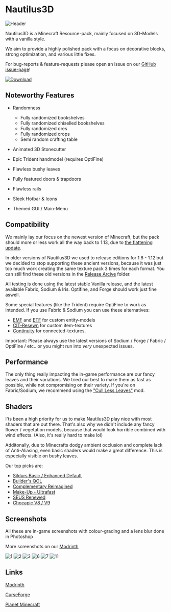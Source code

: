 # Nautilus3D

![Header](https://github.com/FabianMPunkt/Nautilus3D/assets/78741736/fab6db0b-e81f-45dd-ab8a-86c0cbf473c9)

Nautilus3D is a Minecraft Resource-pack, mainly focused on 3D-Models with a vanilla style.

We aim to provide a highly polished pack with a focus on decorative blocks, strong optimization, and various little fixes.

For bug-reports & feature-requests please open an issue on our [GitHub issue-page](https://github.com/FabianMPunkt/Nautilus3D/issues/new/choose "GitHub issue-page")!

[![Download](https://raw.githubusercontent.com/Prospector/badges/master/modrinth-badge-72h-padded.png)](https://modrinth.com/resourcepack/nautilus3d/versions)

## Noteworthy Features

- Randomness
  - Fully randomized bookshelves
  - Fully randomized chiselled bookshelves
  - Fully randomized ores
  - Fully randomized crops
  - Semi random crafting table

- Animated 3D Stonecutter
- Epic Trident handmodel (requires OptiFine)
- Flawless bushy leaves
- Fully featured doors & trapdoors
- Flawless rails
- Sleek Hotbar & Icons
- Themed GUI / Main-Menu


## Compatibility
We mainly lay our focus on the newest version of Minecraft, but the pack should more or less work all the way back to 1.13, due to [the flattening update](https://minecraft.fandom.com/wiki/Java_Edition_1.13/Flattening).

In older versions of Nautilus3D we used to release editions for 1.8 - 1.12 but we decided to stop supporting these ancient versions, because it was just too much work creating the same texture pack 3 times for each format.
You can still find these old versions in the [Release Arcive](https://github.com/FabianMPunkt/Nautilus3D/tree/main/Release%20Archive) folder.

All testing is done using the latest stable Vanilla release, and the latest available Fabric, Sodium & Iris. Optifine, and Forge should work just fine aswell.

Some special features (like the Trident) require OptiFine to work as intended.
If you use Fabric & Sodium you can use these alternatives:
 - [EMF](https://modrinth.com/mod/entity-model-features) and [ETF](https://modrinth.com/mod/entitytexturefeatures) for custom entity-models
 - [CIT-Resewn](https://modrinth.com/mod/cit-resewn) for custom item-textures
 - [Continuity](https://modrinth.com/mod/continuity) for connected-textures.

Important: Please always use the latest versions of Sodium / Forge / Fabric / OptiFine / etc.. or you might run into _very_ unexpected issues.

## Performance
The only thing really impacting the in-game performance are our fancy leaves and their variations. We tried our best to make them as fast as possible, while not compromising on their variety.
If you're on Fabric/Sodium, we recommend using the ["Cull Less Leaves"](https://modrinth.com/mod/cull-less-leaves) mod.

## Shaders
I'ts been a high priority for us to make Nautilus3D play nice with most shaders that are out there. That's also why we didn't include any fancy flower / vegetation models, because that would look horrible combined with wind effects. (Also, it's really hard to make lol)

Additonally, due to Minecrafts dodgy ambient occlusion and complete lack of Anti-Aliasing, even basic shaders would make a great difference.
This is especially visible on bushy leaves.

Our top picks are:
- [Sildurs Basic / Enhanced Default](https://sildurs-shaders.github.io/downloads/)
- [Builder's QOL](https://modrinth.com/shader/builders-qol-shaders)
- [Complementary Reimagined](https://modrinth.com/shader/complementary-reimagined)
- [Make-Up - Ultrafast](https://modrinth.com/shader/makeup-ultra-fast-shaders)
- [SEUS Renewed](https://www.sonicether.com/seus/)
- [Chocapic V8 / V9](https://www.curseforge.com/minecraft/customization/chocapic13-shaders)

## Screenshots
All these are in-game screenshots with colour-grading and a lens blur done in Photoshop

More screenshots on our [Modrinth](https://modrinth.com/resourcepack/nautilus3d/gallery)


![1](https://github.com/FabianMPunkt/Nautilus3D/assets/78741736/ba7a2bac-2549-4f5b-acb2-112adf866904)
![2](https://github.com/FabianMPunkt/Nautilus3D/assets/78741736/662395c3-8cdf-43a7-9183-9147a42421fe)
![3](https://github.com/FabianMPunkt/Nautilus3D/assets/78741736/903c916a-2436-45fb-9cf2-57ad7617a5ba)
![6](https://github.com/FabianMPunkt/Nautilus3D/assets/78741736/a4142740-16af-4c30-9056-272f9882688f)
![7](https://github.com/FabianMPunkt/Nautilus3D/assets/78741736/a8a023fa-8c14-4d19-a26e-4deaafdb68c9)
![11](https://github.com/FabianMPunkt/Nautilus3D/assets/78741736/77418bc7-e789-40ba-8669-66e94e595eda)



## Links

[Modrinth](https://modrinth.com/resourcepack/nautilus3d)

[CurseForge](https://www.curseforge.com/minecraft/texture-packs/nautilus3d)

[Planet Minecraft](https://www.planetminecraft.com/texture-pack/nautilus-pack-3d/)


